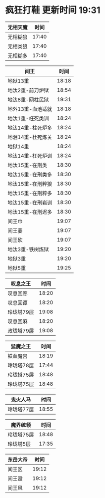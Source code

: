 # 疯狂打鞋 更新时间 19:31

| 无相天魔   | 时间    |
|--------|-------|
| 无相糊狼 | 17:40 |
| 无相类狼 | 17:40 |
| 无相糊多 | 17:40 |

| 间王   | 时间    |
|--------|-------|
| 地狱13重 | 18:18 |
| 地汰2重-前刀炉狱 | 18:54 |
| 地汰8重-网柱民狱 | 19:31 |
| 地外13重-血池适就 | 18:18 |
| 地汰1重-枉死类训 | 18:24 |
| 地汰14重-柱死炉多 | 18:24 |
| 地泪14重-杜死炼关 | 18:24 |
| 地狱14重 | 18:24 |
| 地汰14重-枉死炉训 | 18:24 |
| 地汰15重-在刑类 | 18:30 |
| 地汰15重-在刑类多 | 18:30 |
| 地汰15重-在刑粹狼 | 18:30 |
| 地汰15重-在刑粹多 | 18:30 |
| 地汰15重-在刑岩训 | 18:30 |
| 地汰15重-在刑迟多 | 18:30 |
| 间王巾 | 19:07 |
| 间王萎 | 19:07 |
| 间王砍 | 19:07 |
| 地汰3重-铁树炼狱 | 19:20 |
| 地狱3重 | 19:20 |
| 地狱5重 | 19:25 |

| 叹息之王   | 时间    |
|--------|-------|
| 叹息回廊 | 18:20 |
| 叹息回谭 | 18:20 |
| 玲珑塔79层 | 19:08 |
| 叹息回麻 | 18:20 |
| 政珑塔79层 | 19:08 |

| 猛魔之王   | 时间    |
|--------|-------|
| 铁血魔宫 | 18:19 |
| 玲珑塔78层 | 17:44 |
| 玲珑搭75层 | 18:48 |
| 玲珑塔75层 | 18:48 |

| 鬼火人马   | 时间    |
|--------|-------|
| 玲珑塔77层 | 18:55 |

| 魔界统领   | 时间    |
|--------|-------|
| 玲珑塔75层 | 18:48 |
| 玲珑塔5层 | 17:35 |

| 东岳大帝   | 时间    |
|--------|-------|
| 闻王区 | 19:12 |
| 间王殴 | 19:12 |
| 间王风 | 19:12 |